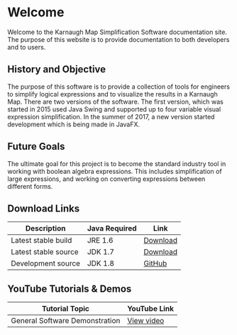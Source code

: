# Welcome

Welcome to the Karnaugh Map Simplification Software documentation site. The purpose of this website is to provide documentation to both developers and to users.

## History and Objective 
The purpose of this software is to provide a collection of tools for engineers to simplify logical expressions and to visualize the results in a Karnaugh Map. There are two versions of the software. The first version, which was started in 2015 used Java Swing and supported up to four variable visual expression simplification. In the summer of 2017, a new version started development which is being made in JavaFX. 

## Future Goals
The ultimate goal for this project is to become the standard industry tool in working with boolean algebra expressions. This includes simplification of large expressions, and working on converting expressions between different forms.

## Download Links
|Description   | Java Required  |  Link |
|---|---|---|
|Latest stable build   | JRE 1.6   | [Download](http://www.mediafire.com/file/d3dd4utcqifuc4x/Karnaugh-v1.0.0.jar) | 
|Latest stable source  | JDK 1.7   | [Download](https://github.com/MathBunny/karnaugh-map-simplifier/archive/v1.0.zip)  | 
|Development source   | JDK 1.8  | [GitHub](github.com/MathBunny/karnaugh-map-simplifier)  | 

## YouTube Tutorials & Demos
|Tutorial Topic   | YouTube Link |
|---|---|
|General Software Demonstration   | [View video](https://www.youtube.com/watch?v=X0nBVJF_jio)|